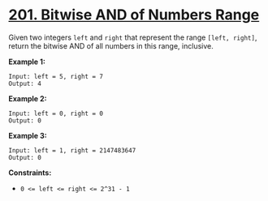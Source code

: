 # [201. Bitwise AND of Numbers Range](https://leetcode.com/problems/bitwise-and-of-numbers-range/description/?envType=daily-question&envId=2024-02-21)

Given two integers `left` and `right` that represent the range `[left, right]`, return the bitwise AND of all numbers in this range, inclusive.

**Example 1:** 

```
Input: left = 5, right = 7
Output: 4
```

**Example 2:** 

```
Input: left = 0, right = 0
Output: 0
```

**Example 3:** 

```
Input: left = 1, right = 2147483647
Output: 0
```

**Constraints:** 

- `0 <= left <= right <= 2^31 - 1`